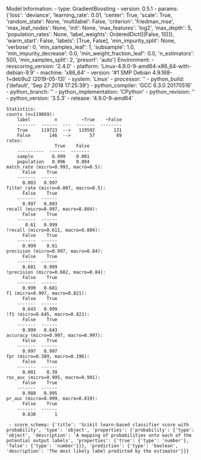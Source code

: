 Model Information:
	 - type: GradientBoosting
	 - version: 0.5.1
	 - params: {'loss': 'deviance', 'learning_rate': 0.01, 'center': True, 'scale': True, 'random_state': None, 'multilabel': False, 'criterion': 'friedman_mse', 'max_leaf_nodes': None, 'init': None, 'max_features': 'log2', 'max_depth': 5, 'population_rates': None, 'label_weights': OrderedDict([(False, 10)]), 'warm_start': False, 'labels': [True, False], 'min_impurity_split': None, 'verbose': 0, 'min_samples_leaf': 1, 'subsample': 1.0, 'min_impurity_decrease': 0.0, 'min_weight_fraction_leaf': 0.0, 'n_estimators': 500, 'min_samples_split': 2, 'presort': 'auto'}
	Environment:
	 - revscoring_version: '2.4.0'
	 - platform: 'Linux-4.9.0-9-amd64-x86_64-with-debian-9.9'
	 - machine: 'x86_64'
	 - version: '#1 SMP Debian 4.9.168-1+deb9u2 (2019-05-13)'
	 - system: 'Linux'
	 - processor: ''
	 - python_build: ('default', 'Sep 27 2018 17:25:39')
	 - python_compiler: 'GCC 6.3.0 20170516'
	 - python_branch: ''
	 - python_implementation: 'CPython'
	 - python_revision: ''
	 - python_version: '3.5.3'
	 - release: '4.9.0-9-amd64'
	
	Statistics:
	counts (n=119869):
		label         n         ~True    ~False
		-------  ------  ---  -------  --------
		True     119723  -->   119592       131
		False       146  -->       57        89
	rates:
		              True    False
		----------  ------  -------
		sample       0.999    0.001
		population   0.996    0.004
	match_rate (micro=0.993, macro=0.5):
		  False    True
		-------  ------
		  0.003   0.997
	filter_rate (micro=0.007, macro=0.5):
		  False    True
		-------  ------
		  0.997   0.003
	recall (micro=0.997, macro=0.804):
		  False    True
		-------  ------
		   0.61   0.999
	!recall (micro=0.611, macro=0.804):
		  False    True
		-------  ------
		  0.999    0.61
	precision (micro=0.997, macro=0.84):
		  False    True
		-------  ------
		  0.681   0.999
	!precision (micro=0.682, macro=0.84):
		  False    True
		-------  ------
		  0.999   0.681
	f1 (micro=0.997, macro=0.821):
		  False    True
		-------  ------
		  0.643   0.999
	!f1 (micro=0.645, macro=0.821):
		  False    True
		-------  ------
		  0.999   0.643
	accuracy (micro=0.997, macro=0.997):
		  False    True
		-------  ------
		  0.997   0.997
	fpr (micro=0.389, macro=0.196):
		  False    True
		-------  ------
		  0.001    0.39
	roc_auc (micro=0.995, macro=0.991):
		  False    True
		-------  ------
		  0.988   0.995
	pr_auc (micro=0.999, macro=0.819):
		  False    True
		-------  ------
		  0.638       1
	
	 - score_schema: {'title': 'Scikit learn-based classifier score with probability', 'type': 'object', 'properties': {'probability': {'type': 'object', 'description': 'A mapping of probabilities onto each of the potential output labels', 'properties': {'true': {'type': 'number'}, 'false': {'type': 'number'}}}, 'prediction': {'type': 'boolean', 'description': 'The most likely label predicted by the estimator'}}}

